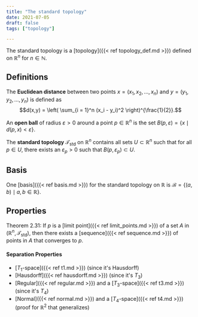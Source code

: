```yaml
---
title: "The standard topology"
date: 2021-07-05
draft: false
tags: ["topology"]

---
```


The standard topology is a [topology]({{< ref topology_def.md >}}) defined on $\mathbb{R}^n$ for $n \in \mathbb{N}$.

## Definitions
The **Euclidean distance** between two points $x = (x_1, x_2, \dots, x_n)$ and $y = (y_1, y_2, \dots, y_n)$ is defined as $$d(x,y) = \left( \sum_{i = 1}^n (x_i - y_i)^2 \right)^{\frac{1}{2}}.$$

An **open ball** of radius $\varepsilon > 0$ around a point $p \in \mathbb{R}^n$ is the set $B(p, \varepsilon) = \{x \mid d(p,x) < \varepsilon\}$.

The **standard topology** $\mathcal{T}_{\text{std}}$ on $\mathbb{R}^n$ contains all sets $U \subset \mathbb{R}^n$ such that for all $p \in U$, there exists an $\varepsilon_p > 0$ such that $B(p, \varepsilon_p) \subset U$.

## Basis
One [basis]({{< ref basis.md >}}) for the standard topology on $\mathbb{R}$ is $\mathcal{B} = \{(a,b) \mid a,b \in \mathbb{R}\}$.

## Properties
Theorem 2.31: If $p$ is a [limit point]({{< ref limit_points.md >}}) of a set $A$ in $(\mathbb{R}^n, \mathcal{T}_\text{std})$, then there exists a [sequence]({{< ref sequence.md >}}) of points in $A$ that converges to $p$.

#### Separation Properties
- [$T_1$-space]({{< ref t1.md >}}) (since it's Hausdorff)
- [Hausdorff]({{< ref hausdorff.md >}}) (since it's $T_3$)
- [Regular]({{< ref regular.md >}}) and a [$T_3$-space]({{< ref t3.md >}}) (since it's $T_4$)
- [Normal]({{< ref normal.md >}}) and a [$T_4$-space]({{< ref t4.md >}}) (proof for $\mathbb{R}^2$ that generalizes)

